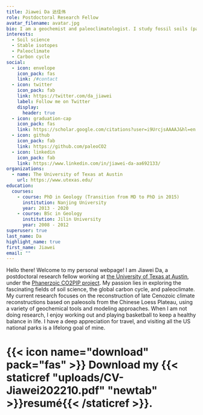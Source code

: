 ```yaml
---
title: Jiawei Da 达佳伟
role: Postdoctoral Research Fellow
avatar_filename: avatar.jpg
bio: I am a geochemist and paleoclimatologist. I study fossil soils (paleosols) to infer climate changes in the geologic past.
interests:
  - Soil science
  - Stable isotopes
  - Paleoclimate
  - Carbon cycle
social:
  - icon: envelope
    icon_pack: fas
    link: /#contact
  - icon: twitter
    icon_pack: fab
    link: https://twitter.com/da_jiawei
    label: Follow me on Twitter
    display:
      header: true
  - icon: graduation-cap
    icon_pack: fas
    link: https://scholar.google.com/citations?user=i9UrcjsAAAAJ&hl=en
  - icon: github
    icon_pack: fab
    link: https://github.com/paleoCO2
  - icon: linkedin
    icon_pack: fab
    link: https://www.linkedin.com/in/jiawei-da-aa692133/
organizations:
  - name: The University of Texas at Austin
    url: https://www.utexas.edu/
education:
  courses:
    - course: PhD in Geology (Transition from MD to PhD in 2015)
      institution: Nanjing University
      year: 2013 - 2020
    - course: BSc in Geology
      institution: Jilin University
      year: 2008 - 2012
superuser: true
last_name: Da
highlight_name: true
first_name: Jiawei
email: ""
---
```

Hello there! Welcome to my personal webpage! I am Jiawei Da, a postdoctoral research fellow working at [the University of Texas at Austin](https://www.jsg.utexas.edu/researcher/jiawei_da/), under the [Phanerzoic CO2PIP project](https://paleo-co2.org/co2pip). My passion lies in exploring the fascinating fields of soil science, the global carbon cycle, and paleoclimate. My current research focuses on the reconstruction of late Cenozoic climate reconstructions based on paleosols from the Chinese Loess Plateau, using a variety of geochemical tools and modeling approaches. When I am not doing research, I enjoy working out and playing basketball to keep a healthy balance in life. I have a deep appreciation for travel, and visiting all the US national parks is a lifelong goal of mine. 

# {{< icon name="download" pack="fas" >}} Download my {{< staticref "uploads/CV-Jiawei202210.pdf" "newtab" >}}resumé{{< /staticref >}}.
